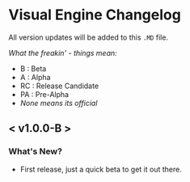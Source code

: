 # Visual Engine Changelog
All version updates will be added to this `.MD` file.

*What the freakin' - things mean:*
- B : Beta
- A : Alpha
- RC : Release Candidate
- PA : Pre-Alpha
- *None means its official*

## < v1.0.0-B >
### What's New?
- First release, just a quick beta to get it out there.